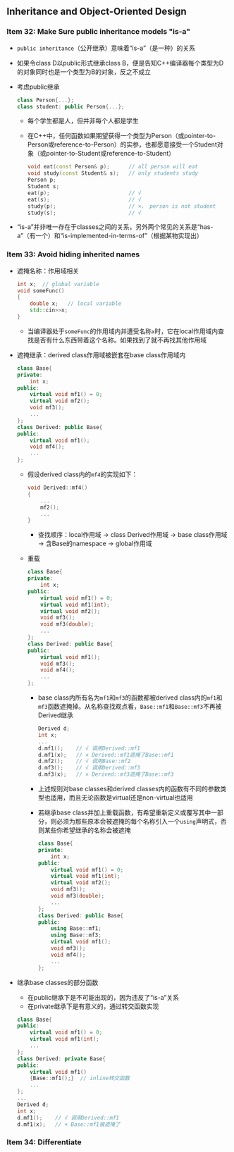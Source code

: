 ## Inheritance and Object-Oriented Design

### Item 32: Make Sure public inheritance models "is-a"

* `public inheritance`（公开继承）意味着“is-a”（是一种）的关系

* 如果令class D以public形式继承class B，便是告知C++编译器每个类型为D的对象同时也是一个类型为B的对象，反之不成立

* 考虑public继承

	```c++
	class Person{...};
	class student: public Person{...};
	```

	* 每个学生都是人，但并非每个人都是学生

	* 在C++中，任何函数如果期望获得一个类型为Person（或pointer-to-Person或reference-to-Person）的实参，也都愿意接受一个Student对象（或pointer-to-Student或reference-to-Student）

		```c++
		void eat(const Person& p);		// all person will eat
		void study(const Student& s);	// only students study
		Person p;
		Student s;
		eat(p);							// √
		eat(s);							// √
		study(p);						// ×， person is not student
		study(s);						// √
		```

* “is-a”并非唯一存在于classes之间的关系，另外两个常见的关系是“has-a”（有一个）和“is-implemented-in-terms-of”（根据某物实现出）

### Item 33: Avoid hiding inherited names

* 遮掩名称：作用域相关

	```c++
	int x;	// global variable
	void someFunc()
	{
	    double x;	// local variable
	    std::cin>>x;
	}
	```

	* 当编译器处于`someFunc`的作用域内并遭受名称`x`时，它在local作用域内查找是否有什么东西带着这个名称。如果找到了就不再找其他作用域

* 遮掩继承：derived class作用域被嵌套在base class作用域内

	```c++
	class Base{
	private:
	    int x;
	public:
	    virtual void mf1() = 0;
	    virtual void mf2();
	    void mf3();
	    ...
	};
	class Derived: public Base{
	public:
	    virtual void mf1();
	    void mf4();
	    ...
	};
	```

	* 假设derived class内的`mf4`的实现如下：

		```c++
		void Derived::mf4()
		{
		    ...
		    mf2();
		    ...
		}
		```

		* 查找顺序：local作用域 → class Derived作用域 → base class作用域 → 含Base的namespace → global作用域

	* 重载

		```c++
		class Base{
		private:
		    int x;
		public:
		    virtual void mf1() = 0;
		    virtual void mf1(int);
		    virtual void mf2();
		    void mf3();
		    void mf3(double);
		    ...
		};
		class Derived: public Base{
		public:
		    virtual void mf1();
		    void mf3();
		    void mf4();
		    ...
		};
		```

		* base class内所有名为`mf1`和`mf3`的函数都被derived class内的`mf1`和`mf3`函数遮掩掉。从名称查找观点看，`Base::mf1`和`Base::mf3`不再被Derived继承

			```c++
			Derived d;
			int x;
			...
			d.mf1();	// √ 调用Derived::mf1
			d.mf1(x);	// × Derived::mf1遮掩了Base::mf1
			d.mf2();	// √ 调用Base::mf2
			d.mf3();	// √ 调用Derived::mf3
			d.mf3(x);	// × Derived::mf3遮掩了Base::mf3
			```

		* 上述规则对base classes和derived classes内的函数有不同的参数类型也适用，而且无论函数是virtual还是non-virtual也适用

		* 若继承base class并加上重载函数，有希望重新定义或覆写其中一部分，则必须为那些原本会被遮掩的每个名称引入一个`using`声明式，否则某些你希望继承的名称会被遮掩

			```c++
			class Base{
			private:
			    int x;
			public:
			    virtual void mf1() = 0;
			    virtual void mf1(int);
			    virtual void mf2();
			    void mf3();
			    void mf3(double);
			    ...
			};
			class Derived: public Base{
			public:
			    using Base::mf1;
			    using Base::mf3;
			    virtual void mf1();
			    void mf3();
			    void mf4();
			    ...
			};
			```

* 继承base classes的部分函数

	* 在public继承下是不可能出现的，因为违反了“is-a”关系
	* 在private继承下是有意义的，通过转交函数实现

	```c++
	class Base{
	public:
	    virtual void mf1() = 0;
	    virtual void mf1(int);
	    ...
	};
	class Derived: private Base{
	public:
	    virtual void mf1()
	    {Base::mf1();}	// inline转交函数
	    ...
	};
	...
	Derived d;
	int x;
	d.mf1();	// √ 调用Derived::mf1
	d.mf1(x);	// × Base::mf1被遮掩了
	```

### Item 34: Differentiate


